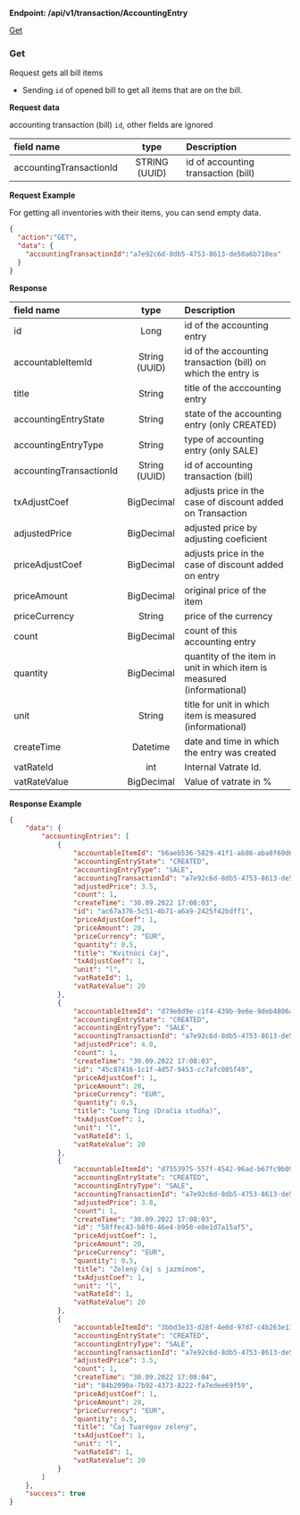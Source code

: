 **Endpoint: /api/v1/transaction/AccountingEntry**

[Get](#GET)

### Get

Request gets all bill items

* Sending `id` of opened bill to get all items that are on the bill.

**Request data**

accounting transaction (bill) `id`, other fields are ignored

| field name              |     type      | Description                         |
| :---------------------- | :-----------: | :---------------------------------- |
| accountingTransactionId | STRING (UUID) | id of accounting transaction (bill) |

**Request Example**

For getting all inventories with their items, you can send empty data.

```json
{
  "action":"GET",
  "data": {
    "accountingTransactionId":"a7e92c6d-8db5-4753-8613-de50a6b710ea"
  }
}
```



**Response**

| field name              |     type      | Description                                                  |
| :---------------------- | :-----------: | :----------------------------------------------------------- |
| id                      |     Long      | id of the accounting entry                                   |
| accountableItemId       | String (UUID) | id of the accounting transaction (bill) on which the entry is |
| title                   |    String     | title of the acccounting entry                               |
| accountingEntryState    |    String     | state of the accounting entry (only CREATED)                 |
| accountingEntryType     |    String     | type of accounting entry (only SALE)                         |
| accountingTransactionId | String (UUID) | id of accounting transaction (bill)                          |
| txAdjustCoef            |  BigDecimal   | adjusts price in the case of discount added on Transaction   |
| adjustedPrice           |  BigDecimal   | adjusted price by adjusting coeficient                       |
| priceAdjustCoef         |  BigDecimal   | adjusts price in the case of discount added on entry         |
| priceAmount             |  BigDecimal   | original price of the item                                   |
| priceCurrency           |    String     | price of the currency                                        |
| count                   |  BigDecimal   | count of this accounting entry                               |
| quantity                |  BigDecimal   | quantity of the item in unit in which item is measured (informational) |
| unit                    |    String     | title for unit in which item is measured (informational)     |
| createTime              |   Datetime    | date and time in which the entry was created                 |
| vatRateId               |      int      | Internal Vatrate Id.                                         |
| vatRateValue            |  BigDecimal   | Value of vatrate in %                                        |



**Response Example**

```json
{
    "data": {
        "accountingEntries": [
            {
                "accountableItemId": "b6aeb536-5829-41f1-ab86-aba8f69d614b",
                "accountingEntryState": "CREATED",
                "accountingEntryType": "SALE",
                "accountingTransactionId": "a7e92c6d-8db5-4753-8613-de50a6b710ea",
                "adjustedPrice": 3.5,
                "count": 1,
                "createTime": "30.09.2022 17:08:03",
                "id": "ac67a376-5c51-4b71-a6a9-2425f42bdff1",
                "priceAdjustCoef": 1,
                "priceAmount": 20,
                "priceCurrency": "EUR",
                "quantity": 0.5,
                "title": "Kvitnúci čaj",
                "txAdjustCoef": 1,
                "unit": "l",
                "vatRateId": 1,
                "vatRateValue": 20
            },
            {
                "accountableItemId": "d79e8d9e-c1f4-439b-9e6e-9deb4806a7a6",
                "accountingEntryState": "CREATED",
                "accountingEntryType": "SALE",
                "accountingTransactionId": "a7e92c6d-8db5-4753-8613-de50a6b710ea",
                "adjustedPrice": 4.0,
                "count": 1,
                "createTime": "30.09.2022 17:08:03",
                "id": "45c87416-1c1f-4d57-9453-cc7afc085f49",
                "priceAdjustCoef": 1,
                "priceAmount": 20,
                "priceCurrency": "EUR",
                "quantity": 0.5,
                "title": "Lung Ťing (Dračia studňa)",
                "txAdjustCoef": 1,
                "unit": "l",
                "vatRateId": 1,
                "vatRateValue": 20
            },
            {
                "accountableItemId": "d7553975-557f-4542-96ad-b67fc9b09b2a",
                "accountingEntryState": "CREATED",
                "accountingEntryType": "SALE",
                "accountingTransactionId": "a7e92c6d-8db5-4753-8613-de50a6b710ea",
                "adjustedPrice": 3.8,
                "count": 1,
                "createTime": "30.09.2022 17:08:03",
                "id": "58ffec43-b8f0-46e4-b950-e0e1d7a15af5",
                "priceAdjustCoef": 1,
                "priceAmount": 20,
                "priceCurrency": "EUR",
                "quantity": 0.5,
                "title": "Zelený čaj s jazmínom",
                "txAdjustCoef": 1,
                "unit": "l",
                "vatRateId": 1,
                "vatRateValue": 20
            },
            {
                "accountableItemId": "3bbd3e33-d28f-4e0d-97d7-c4b263e135c3",
                "accountingEntryState": "CREATED",
                "accountingEntryType": "SALE",
                "accountingTransactionId": "a7e92c6d-8db5-4753-8613-de50a6b710ea",
                "adjustedPrice": 3.5,
                "count": 1,
                "createTime": "30.09.2022 17:08:04",
                "id": "84b2090a-7b92-4373-8222-fa7edee69f59",
                "priceAdjustCoef": 1,
                "priceAmount": 20,
                "priceCurrency": "EUR",
                "quantity": 0.5,
                "title": "Čaj Tuarégov zelený",
                "txAdjustCoef": 1,
                "unit": "l",
                "vatRateId": 1,
                "vatRateValue": 20
            }
        ]
    },
    "success": true
}
```

